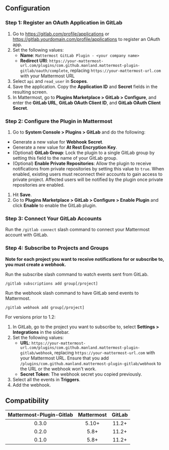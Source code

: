 ## Configuration

### Step 1: Register an OAuth Application in GitLab

1. Go to https://gitlab.com/profile/applications or https://gitlab.yourdomain.com/profile/applications to register an OAuth app.
1. Set the following values:
   - **Name**: `Mattermost GitLab Plugin - <your company name>`
   - **Redirect URI**: `https://your-mattermost-url.com/plugins/com.github.manland.mattermost-plugin-gitlab/oauth/complete`, replacing `https://your-mattermost-url.com` with your Mattermost URL
1. Select `api` and `read_user` in **Scopes**.
1. Save the application. Copy the **Application ID** and **Secret** fields in the resulting screen.
1. In Mattermost, go to **Plugins Marketplace > GitLab > Configure**, and enter the **GitLab URL**, **GitLab OAuth Client ID**, and **GitLab OAuth Client Secret**.

### Step 2: Configure the Plugin in Mattermost

1. Go to **System Console > Plugins > GitLab** and do the following:
  - Generate a new value for **Webhook Secret**.
  - Generate a new value for **At Rest Encryption Key**.
  - (Optional) **GitLab Group**: Lock the plugin to a single GitLab group by setting this field to the name of your GitLab group.
  - (Optional) **Enable Private Repositories**: Allow the plugin to receive notifications from private repositories by setting this value to `true`. When enabled, existing users must reconnect their accounts to gain access to private project. Affected users will be notified by the plugin once private repositories are enabled.
1. Hit **Save**.
1. Go to **Plugins Marketplace > GitLab > Configure > Enable Plugin** and click **Enable** to enable the GitLab plugin.

### Step 3: Connect Your GitLab Accounts

Run the `/gitlab connect` slash command to connect your Mattermost account with GitLab.

### Step 4: Subscribe to Projects and Groups

__Note for each project you want to receive notifications for or subscribe to, you must create a webhook.__

Run the subscribe slash command to watch events sent from GitLab.

``/gitlab subscriptions add group[/project]``

Run the webhook slash command to have GitLab send events to Mattermost. 

``/gitlab webhook add group[/project]``

For versions prior to 1.2: 

1. In GitLab, go to the project you want to subscribe to, select **Settings > Integrations** in the sidebar.
2. Set the following values:
   - **URL**: `https://your-mattermost-url.com/plugins/com.github.manland.mattermost-plugin-gitlab/webhook`, replacing `https://your-mattermost-url.com` with your Mattermost URL. Ensure that you add `/plugins/com.github.manland.mattermost-plugin-gitlab/webhook` to the URL or the webhook won't work.
   - **Secret Token**: The webhook secret you copied previously.
3. Select all the events in **Triggers**.
4. Add the webhook.

## Compatibility

| Mattermost-Plugin-Gitlab| Mattermost | GitLab |
|:-----------------------:|:----------:|:------:|
|        0.3.0            |     5.10+  |  11.2+ |
|        0.2.0            |     5.8+   |  11.2+ |
|        0.1.0            |     5.8+   |  11.2+ |
